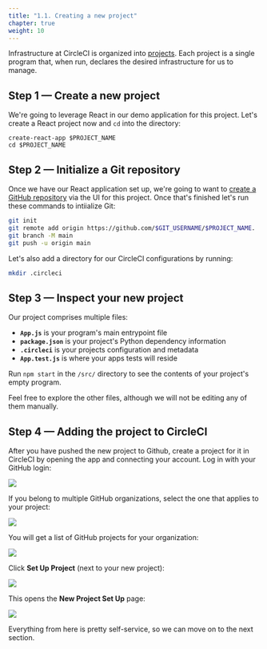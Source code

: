 ```yaml
---
title: "1.1. Creating a new project"
chapter: true
weight: 10
---
```


Infrastructure at CircleCI is organized into [projects](https://circleci.com/docs/2.0/project-build/). Each project is a single program that, when run, declares the desired infrastructure for us to manage.

## Step 1 &mdash; Create a new project

We're going to leverage React in our demo application for this project. Let's create a React project now and `cd` into the directory:

```
create-react-app $PROJECT_NAME
cd $PROJECT_NAME
```

## Step 2 &mdash; Initialize a Git repository

Once we have our React application set up, we're going to want to [create a GitHub repository](https://docs.github.com/en/github/getting-started-with-github/quickstart/create-a-repo) via the UI for this project. Once that's finished let's run these commands to intiialize Git:

```bash
git init
git remote add origin https://github.com/$GIT_USERNAME/$PROJECT_NAME.
git branch -M main
git push -u origin main
```

Let's also add a directory for our CircleCI configurations by running:

```bash
mkdir .circleci
```

## Step 3 &mdash; Inspect your new project

Our project comprises multiple files:

* **`App.js`** is your program's main entrypoint file
* **`package.json`** is your project's Python dependency information
* **`.circleci`** is your projects configuration and metadata
* **`App.test.js`** is where your apps tests will reside

Run `npm start` in the `/src/` directory to see the contents of your project's empty program.

Feel free to explore the other files, although we will not be editing any of them manually.

## Step 4 &mdash; Adding the project to CircleCI

After you have pushed the new project to Github, create a project for it in CircleCI by opening the app and connecting your account. Log in with your GitHub login:

![](https://production-cci-com.imgix.net/blog/media/2020-10-19-circleci-login.png?ixlib=rb-3.2.1&auto=format&fit=max&q=60&ch=DPR%2CWidth%2CViewport-Width%2CSave-Data&w=1347)

If you belong to multiple GitHub organizations, select the one that applies to your project:

![](https://production-cci-com.imgix.net/blog/media/2020-10-19-circleci-choose-org.png?ixlib=rb-3.2.1&auto=format&fit=max&q=60&ch=DPR%2CWidth%2CViewport-Width%2CSave-Data&w=1347)

You will get a list of GitHub projects for your organization:

![](https://production-cci-com.imgix.net/blog/media/2020-10-19-circleci-org-projects.png?ixlib=rb-3.2.1&auto=format&fit=max&q=60&ch=DPR%2CWidth%2CViewport-Width%2CSave-Data&w=1347)

Click **Set Up Project** (next to your new project):

![](https://production-cci-com.imgix.net/blog/media/2020-10-19-circleci-setup-project-coveralls-demo-ruby.png?ixlib=rb-3.2.1&auto=format&fit=max&q=60&ch=DPR%2CWidth%2CViewport-Width%2CSave-Data&w=1347)

This opens the **New Project Set Up** page:

![](https://production-cci-com.imgix.net/blog/media/2020-10-19-circleci-project-ready-prompt.png?ixlib=rb-3.2.1&auto=format&fit=max&q=60&ch=DPR%2CWidth%2CViewport-Width%2CSave-Data&w=1347)

Everything from here is pretty self-service, so we can move on to the next section.